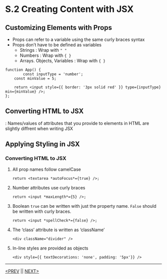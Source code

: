 # S.2 Creating Content with JSX

## Customizing Elements with Props

-   Props can refer to a variable using the same curly braces syntax
-   Props don’t have to be defined as variables
    -   Strings : Wrap with `" "`
    -   Numbers : Wrap with `{ }`
    -   Arrays. Objects, Variables : Wrap with `{ }`

```
function App() {
		const inputType = 'number';
    const minValue = 5;

    return <input style={{ border: '3px solid red' }} type={inputType} min={minValue} />;
};
```

## Converting HTML to JSX

: Names/values of attributes that you provide to elements in HTML are slightly diffrent when writing JSX

## Applying Styling in JSX

### Converting HTML to JSX

1. All prop names follow camelCase

    `return <textarea *autoFocus*={true} />;`

2. Number attributes use curly braces

    `return <input *maxLength*={5} />;`

3. Boolean `true` can be written with just the property name. `False` should be written with curly braces.

    `return <input *spellCheck*={false} />;`

4. The ‘class’ attribute is written as ‘className’

    `<div className="divider" />`

5. In-line styles are provided as objects

    `<div style={{ textDecorations: 'none', padding: '5px'}} />`

---

[<PREV](./230104.md) || [NEXT>](./230105.md)
